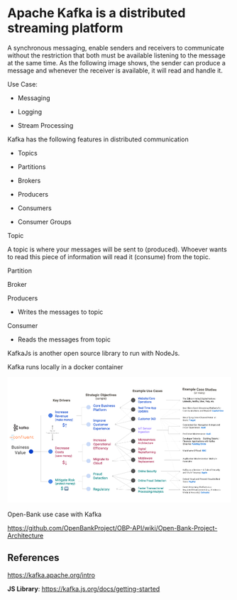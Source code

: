 Apache Kafka is a distributed streaming platform 
================================================

A synchronous messaging, enable senders and receivers to communicate
without the restriction that both must be available listening to the
message at the same time. As the following image shows, the sender can
produce a message and whenever the receiver is available, it will read
and handle it.

Use Case:

-   Messaging

-   Logging

-   Stream Processing

Kafka has the following features in distributed communication

-   Topics

-   Partitions

-   Brokers

-   Producers

-   Consumers

-   Consumer Groups

Topic

A topic is where your messages will be sent to (produced). Whoever wants
to read this piece of information will read it (consume) from the topic.

Partition

Broker

Producers

-   Writes the messages to topic

Consumer

-   Reads the messages from topic

KafkaJs is another open source library to run with NodeJs.

Kafka runs locally in a docker container


![Reasoning](../assets/images/Confluent_Use_Cases.png)


Open-Bank use case with Kafka

<https://github.com/OpenBankProject/OBP-API/wiki/Open-Bank-Project-Architecture>

References
----------

<https://kafka.apache.org/intro>

**JS Library**: <https://kafka.js.org/docs/getting-started>
